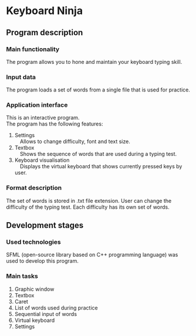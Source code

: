 # Keyboard Ninja
## Program description
### Main functionality
  The program allows you to hone and maintain your keyboard typing skill. </br>
### Input data
  The program loads a set of words from a single file that is used for practice.
### Application interface
  This is an interactive program. </br>
  The program has the following features: </br>
  1. Settings </br>
     &emsp;Allows to change difficulty,
     font and text size.
  2. Textbox </br>
     &emsp;Shows the sequence of words that are used during a typing test.
  3. Keyboard visualisation </br>
     &emsp;Displays the virtual keyboard that shows currently pressed keys by user.
### Format description
  The set of words is stored in .txt file extension. User can change the difficulty of the typing test. Each difficulty has its own set of words.
## Development stages
### Used technologies
  SFML (open-source library based on C++ programming language) was used to develop this program.
### Main tasks
  1. Graphic window
  2. Textbox
  3. Caret
  4. List of words used during practice
  5. Sequential input of words
  6. Virtual keyboard
  7. Settings
